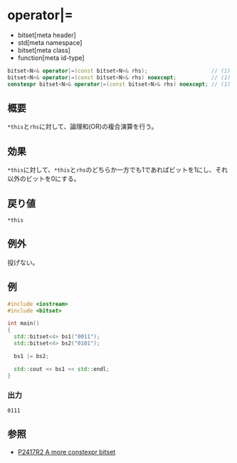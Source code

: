 # operator|=
* bitset[meta header]
* std[meta namespace]
* bitset[meta class]
* function[meta id-type]

```cpp
bitset<N>& operator|=(const bitset<N>& rhs);                    // (1) C++03
bitset<N>& operator|=(const bitset<N>& rhs) noexcept;           // (1) C++11
constexpr bitset<N>& operator|=(const bitset<N>& rhs) noexcept; // (1) C++23
```

## 概要
`*this`と`rhs`に対して、論理和(OR)の複合演算を行う。


## 効果
`*this`に対して、`*this`と`rhs`のどちらか一方でも1であればビットを1にし、それ以外のビットを0にする。


## 戻り値
`*this`


## 例外
投げない。


## 例
```cpp example
#include <iostream>
#include <bitset>

int main()
{
  std::bitset<4> bs1("0011");
  std::bitset<4> bs2("0101");

  bs1 |= bs2;

  std::cout << bs1 << std::endl;
}
```

### 出力
```
0111
```


## 参照
- [P2417R2 A more constexpr bitset](https://www.open-std.org/jtc1/sc22/wg21/docs/papers/2022/p2417r2.pdf)
